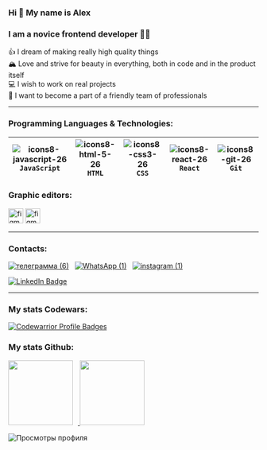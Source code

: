 

###  Hi 👋 My name is Alex
###  I am a novice frontend developer 👨‍💻
👍 I dream of making really high quality things       
🏔️ Love and strive for beauty in everything, both in code and in the product itself        
💻 I wish to work on real projects        
🤝 I want to become a part of a friendly team of professionals      

---------------------------
### Programming Languages & Technologies:
|![icons8-javascript-26](https://user-images.githubusercontent.com/70646350/119318720-4f788180-bc82-11eb-87ff-8201ce9d61c8.png) `JavaScript` | ![icons8-html-5-26](https://user-images.githubusercontent.com/70646350/119315541-9cf2ef80-bc7e-11eb-8f46-ef3766162ab6.png) `HTML` | ![icons8-css3-26](https://user-images.githubusercontent.com/70646350/119316006-1be82800-bc7f-11eb-8166-910c027cd18f.png) `CSS` | ![icons8-react-26](https://user-images.githubusercontent.com/70646350/119316439-a0d34180-bc7f-11eb-9a36-e79d2b093d69.png) `React` | ![icons8-git-26](https://user-images.githubusercontent.com/70646350/119321913-cc592a80-bc85-11eb-9540-8605bd48f3f7.png) **`Git`**|
|:------:|:------:|:------:|:------:|:------:|
### Graphic editors:
<div>
  <img src="https://www.vectorlogo.zone/logos/figma/figma-icon.svg" alt="figma" width="30" height="30" style="max-width: 100%">
  <img src="https://free-png.ru/wp-content/uploads/2022/02/free-png.ru-774.png" alt="figma" width="30" height="30" style="max-width: 100%">
</div>

---------------------------
### Contacts:
[![ телеграмма (6) ](https://user-images.githubusercontent.com/70646350/119327162-5952b280-bc8b-11eb-97b2-4484aab48d02.png)](https://t.me/BleiDLok)&nbsp;&nbsp;
[![ WhatsApp (1) ](https://user-images.githubusercontent.com/70646350/119327478-b189b480-bc8b-11eb-8897-22dbd8a529ad.png)](https://wa.me/79257214411)&nbsp;&nbsp;
[![ instagram (1) ](https://user-images.githubusercontent.com/70646350/119327365-9028c880-bc8b-11eb-868d-6c4ac31869cc.png)](https://www.instagram.com/bleidlok)


<div id="badges">
  <a href="https://www.linkedin.com/in/aleksandr-pavlov-5b80801bb"> 
    <img src="https://img.shields.io/badge/LinkedIn-blue?style=for-the-badge&logo=linkedin&logoColor=white" alt="LinkedIn Badge"/>
  </a>
</div>

---------------------
### My stats Codewars:
[![Codewarrior Profile Badges](https://www.codewars.com/users/Pavlov-Aleksandr/badges/micro)](https://www.codewars.com/users/Pavlov-Aleksandr)

### My stats Github:

<div>
<a href="https://github-readme-stats.vercel.app/api?username=Pavlov-Aleksandr&show_icons=true">
  <img height="130" style="margin-right: 10px" src="https://github-readme-stats.vercel.app/api?username=Alexeyitm&hide=contribs&show_icons=true" />
</a>
<a href="https://github-readme-stats.vercel.app/api/top-langs/?username=Pavlov-Aleksandr&layout=compact">
  <img height="130" src="https://github-readme-stats.vercel.app/api/top-langs/?username=Pavlov-Aleksandr&layout=compact" />
</a>
</div>

![ Просмотры профиля ](https://gpvc.arturio.dev/Pavlov-Aleksandr)  
